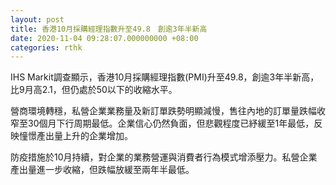 ```yaml
---
layout: post
title: 香港10月採購經理指數升至49.8　創逾3年半新高
date: 2020-11-04 09:28:07.000000000 +08:00
categories: rthk
---
```


IHS Markit調查顯示，香港10月採購經理指數(PMI)升至49.8，創逾3年半新高，比9月高2.1，但仍處於50以下的收縮水平。

營商環境轉穩，私營企業業務量及新訂單跌勢明顯減慢，售往內地的訂單量跌幅收窄至30個月下行周期最低。企業信心仍然負面，但悲觀程度已紓緩至1年最低，反映憧憬產出量上升的企業增加。

防疫措施於10月持續，對企業的業務營運與消費者行為模式增添壓力。私營企業產出量進一步收縮，但跌幅放緩至兩年半最低。
